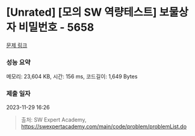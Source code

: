 # [Unrated] [모의 SW 역량테스트] 보물상자 비밀번호 - 5658 

[문제 링크](https://swexpertacademy.com/main/code/problem/problemDetail.do?contestProbId=AWXRUN9KfZ8DFAUo) 

### 성능 요약

메모리: 23,604 KB, 시간: 156 ms, 코드길이: 1,649 Bytes

### 제출 일자

2023-11-29 16:26



> 출처: SW Expert Academy, https://swexpertacademy.com/main/code/problem/problemList.do